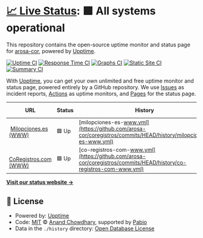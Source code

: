 # [📈 Live Status](https://status.coregistros.com): <!--live status--> **🟩 All systems operational**

This repository contains the open-source uptime monitor and status page for [arosa-cor](https://status.coregistros.com), powered by [Upptime](https://github.com/upptime/upptime).

[![Uptime CI](https://github.com/arosa-cor/coregistros/workflows/Uptime%20CI/badge.svg)](https://github.com/arosa-cor/coregistros/actions?query=workflow%3A%22Uptime+CI%22)
[![Response Time CI](https://github.com/arosa-cor/coregistros/workflows/Response%20Time%20CI/badge.svg)](https://github.com/arosa-cor/coregistros/actions?query=workflow%3A%22Response+Time+CI%22)
[![Graphs CI](https://github.com/arosa-cor/coregistros/workflows/Graphs%20CI/badge.svg)](https://github.com/arosa-cor/coregistros/actions?query=workflow%3A%22Graphs+CI%22)
[![Static Site CI](https://github.com/arosa-cor/coregistros/workflows/Static%20Site%20CI/badge.svg)](https://github.com/arosa-cor/coregistros/actions?query=workflow%3A%22Static+Site+CI%22)
[![Summary CI](https://github.com/arosa-cor/coregistros/workflows/Summary%20CI/badge.svg)](https://github.com/arosa-cor/coregistros/actions?query=workflow%3A%22Summary+CI%22)

With [Upptime](https://upptime.js.org), you can get your own unlimited and free uptime monitor and status page, powered entirely by a GitHub repository. We use [Issues](https://github.com/arosa-cor/coregistros/issues) as incident reports, [Actions](https://github.com/arosa-cor/coregistros/actions) as uptime monitors, and [Pages](https://status.coregistros.com) for the status page.

<!--start: status pages-->
<!-- This summary is generated by Upptime (https://github.com/upptime/upptime) -->
<!-- Do not edit this manually, your changes will be overwritten -->
<!-- prettier-ignore -->
| URL | Status | History | Response Time | Uptime |
| --- | ------ | ------- | ------------- | ------ |
| <img alt="" src="https://icons.duckduckgo.com/ip3/milopciones.es.ico" height="13"> [Milopciones.es (WWW)](https://milopciones.es) | 🟩 Up | [milopciones-es-www.yml](https://github.com/arosa-cor/coregistros/commits/HEAD/history/milopciones-es-www.yml) | <details><summary><img alt="Response time graph" src="./graphs/milopciones-es-www/response-time-week.png" height="20"> 1116ms</summary><br><a href="https://arosa-cor.github.io/coregistros/history/milopciones-es-www"><img alt="Response time 1116" src="https://img.shields.io/endpoint?url=https%3A%2F%2Fraw.githubusercontent.com%2Farosa-cor%2Fcoregistros%2FHEAD%2Fapi%2Fmilopciones-es-www%2Fresponse-time.json"></a><br><a href="https://arosa-cor.github.io/coregistros/history/milopciones-es-www"><img alt="24-hour response time 1116" src="https://img.shields.io/endpoint?url=https%3A%2F%2Fraw.githubusercontent.com%2Farosa-cor%2Fcoregistros%2FHEAD%2Fapi%2Fmilopciones-es-www%2Fresponse-time-day.json"></a><br><a href="https://arosa-cor.github.io/coregistros/history/milopciones-es-www"><img alt="7-day response time 1116" src="https://img.shields.io/endpoint?url=https%3A%2F%2Fraw.githubusercontent.com%2Farosa-cor%2Fcoregistros%2FHEAD%2Fapi%2Fmilopciones-es-www%2Fresponse-time-week.json"></a><br><a href="https://arosa-cor.github.io/coregistros/history/milopciones-es-www"><img alt="30-day response time 1116" src="https://img.shields.io/endpoint?url=https%3A%2F%2Fraw.githubusercontent.com%2Farosa-cor%2Fcoregistros%2FHEAD%2Fapi%2Fmilopciones-es-www%2Fresponse-time-month.json"></a><br><a href="https://arosa-cor.github.io/coregistros/history/milopciones-es-www"><img alt="1-year response time 1116" src="https://img.shields.io/endpoint?url=https%3A%2F%2Fraw.githubusercontent.com%2Farosa-cor%2Fcoregistros%2FHEAD%2Fapi%2Fmilopciones-es-www%2Fresponse-time-year.json"></a></details> | <details><summary><a href="https://arosa-cor.github.io/coregistros/history/milopciones-es-www">0.09%</a></summary><a href="https://arosa-cor.github.io/coregistros/history/milopciones-es-www"><img alt="All-time uptime 0.09%" src="https://img.shields.io/endpoint?url=https%3A%2F%2Fraw.githubusercontent.com%2Farosa-cor%2Fcoregistros%2FHEAD%2Fapi%2Fmilopciones-es-www%2Fuptime.json"></a><br><a href="https://arosa-cor.github.io/coregistros/history/milopciones-es-www"><img alt="24-hour uptime 0.09%" src="https://img.shields.io/endpoint?url=https%3A%2F%2Fraw.githubusercontent.com%2Farosa-cor%2Fcoregistros%2FHEAD%2Fapi%2Fmilopciones-es-www%2Fuptime-day.json"></a><br><a href="https://arosa-cor.github.io/coregistros/history/milopciones-es-www"><img alt="7-day uptime 0.09%" src="https://img.shields.io/endpoint?url=https%3A%2F%2Fraw.githubusercontent.com%2Farosa-cor%2Fcoregistros%2FHEAD%2Fapi%2Fmilopciones-es-www%2Fuptime-week.json"></a><br><a href="https://arosa-cor.github.io/coregistros/history/milopciones-es-www"><img alt="30-day uptime 0.09%" src="https://img.shields.io/endpoint?url=https%3A%2F%2Fraw.githubusercontent.com%2Farosa-cor%2Fcoregistros%2FHEAD%2Fapi%2Fmilopciones-es-www%2Fuptime-month.json"></a><br><a href="https://arosa-cor.github.io/coregistros/history/milopciones-es-www"><img alt="1-year uptime 0.09%" src="https://img.shields.io/endpoint?url=https%3A%2F%2Fraw.githubusercontent.com%2Farosa-cor%2Fcoregistros%2FHEAD%2Fapi%2Fmilopciones-es-www%2Fuptime-year.json"></a></details>
| <img alt="" src="https://icons.duckduckgo.com/ip3/www.coregistros.com.ico" height="13"> [CoRegistros.com (WWW)](https://www.coregistros.com) | 🟩 Up | [co-registros-com-www.yml](https://github.com/arosa-cor/coregistros/commits/HEAD/history/co-registros-com-www.yml) | <details><summary><img alt="Response time graph" src="./graphs/co-registros-com-www/response-time-week.png" height="20"> 272ms</summary><br><a href="https://arosa-cor.github.io/coregistros/history/co-registros-com-www"><img alt="Response time 272" src="https://img.shields.io/endpoint?url=https%3A%2F%2Fraw.githubusercontent.com%2Farosa-cor%2Fcoregistros%2FHEAD%2Fapi%2Fco-registros-com-www%2Fresponse-time.json"></a><br><a href="https://arosa-cor.github.io/coregistros/history/co-registros-com-www"><img alt="24-hour response time 272" src="https://img.shields.io/endpoint?url=https%3A%2F%2Fraw.githubusercontent.com%2Farosa-cor%2Fcoregistros%2FHEAD%2Fapi%2Fco-registros-com-www%2Fresponse-time-day.json"></a><br><a href="https://arosa-cor.github.io/coregistros/history/co-registros-com-www"><img alt="7-day response time 272" src="https://img.shields.io/endpoint?url=https%3A%2F%2Fraw.githubusercontent.com%2Farosa-cor%2Fcoregistros%2FHEAD%2Fapi%2Fco-registros-com-www%2Fresponse-time-week.json"></a><br><a href="https://arosa-cor.github.io/coregistros/history/co-registros-com-www"><img alt="30-day response time 272" src="https://img.shields.io/endpoint?url=https%3A%2F%2Fraw.githubusercontent.com%2Farosa-cor%2Fcoregistros%2FHEAD%2Fapi%2Fco-registros-com-www%2Fresponse-time-month.json"></a><br><a href="https://arosa-cor.github.io/coregistros/history/co-registros-com-www"><img alt="1-year response time 272" src="https://img.shields.io/endpoint?url=https%3A%2F%2Fraw.githubusercontent.com%2Farosa-cor%2Fcoregistros%2FHEAD%2Fapi%2Fco-registros-com-www%2Fresponse-time-year.json"></a></details> | <details><summary><a href="https://arosa-cor.github.io/coregistros/history/co-registros-com-www">100.00%</a></summary><a href="https://arosa-cor.github.io/coregistros/history/co-registros-com-www"><img alt="All-time uptime 100.00%" src="https://img.shields.io/endpoint?url=https%3A%2F%2Fraw.githubusercontent.com%2Farosa-cor%2Fcoregistros%2FHEAD%2Fapi%2Fco-registros-com-www%2Fuptime.json"></a><br><a href="https://arosa-cor.github.io/coregistros/history/co-registros-com-www"><img alt="24-hour uptime 100.00%" src="https://img.shields.io/endpoint?url=https%3A%2F%2Fraw.githubusercontent.com%2Farosa-cor%2Fcoregistros%2FHEAD%2Fapi%2Fco-registros-com-www%2Fuptime-day.json"></a><br><a href="https://arosa-cor.github.io/coregistros/history/co-registros-com-www"><img alt="7-day uptime 100.00%" src="https://img.shields.io/endpoint?url=https%3A%2F%2Fraw.githubusercontent.com%2Farosa-cor%2Fcoregistros%2FHEAD%2Fapi%2Fco-registros-com-www%2Fuptime-week.json"></a><br><a href="https://arosa-cor.github.io/coregistros/history/co-registros-com-www"><img alt="30-day uptime 100.00%" src="https://img.shields.io/endpoint?url=https%3A%2F%2Fraw.githubusercontent.com%2Farosa-cor%2Fcoregistros%2FHEAD%2Fapi%2Fco-registros-com-www%2Fuptime-month.json"></a><br><a href="https://arosa-cor.github.io/coregistros/history/co-registros-com-www"><img alt="1-year uptime 100.00%" src="https://img.shields.io/endpoint?url=https%3A%2F%2Fraw.githubusercontent.com%2Farosa-cor%2Fcoregistros%2FHEAD%2Fapi%2Fco-registros-com-www%2Fuptime-year.json"></a></details>

<!--end: status pages-->

[**Visit our status website →**](https://status.coregistros.com)

## 📄 License

- Powered by: [Upptime](https://github.com/upptime/upptime)
- Code: [MIT](./LICENSE) © [Anand Chowdhary](https://anandchowdhary.com), supported by [Pabio](https://pabio.com)
- Data in the `./history` directory: [Open Database License](https://opendatacommons.org/licenses/odbl/1-0/)
